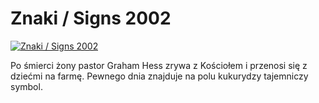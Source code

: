 Znaki / Signs 2002 
=============
[![Znaki / Signs 2002 ](http://vidos.pl/images/player.gif)](http://vidos.pl/znaki-signs-2002)

 Po śmierci żony pastor Graham Hess zrywa z Kościołem i przenosi się z dziećmi na farmę. Pewnego dnia znajduje na polu kukurydzy tajemniczy symbol.
